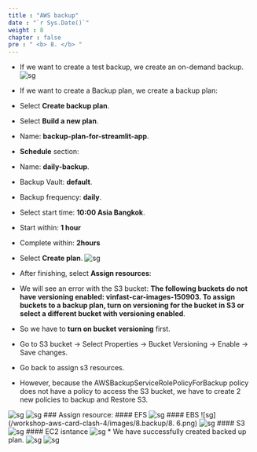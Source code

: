 ```yaml
---
title : "AWS backup"
date : "`r Sys.Date()`"
weight : 8
chapter : false
pre : " <b> 8. </b> "
---
```


* If we want to create a test backup, we create an on-demand backup.
![sg](/workshop-aws-card-clash-4/images/8.backup/8.10.png)
* If we want to create a Backup plan, we create a backup plan:
* Select **Create backup plan**.
* Select **Build a new plan**.
* Name: **backup-plan-for-streamlit-app**.
* **Schedule** section:
* Name: **daily-backup**.
* Backup Vault: **default**.
* Backup frequency: **daily**.
* Select start time: **10:00 Asia Bangkok**.
* Start within: **1 hour**
* Complete within: **2hours**
* Select **Create plan**.
![sg](/workshop-aws-card-clash-4/images/8.backup/8.9.png)
* After finishing, select **Assign resources**:
* We will see an error with the S3 bucket: **The following buckets do not have versioning enabled: vinfast-car-images-150903. To assign buckets to a backup plan, turn on versioning for the bucket in S3 or select a different bucket with versioning enabled**.

* So we have to **turn on bucket versioning** first.

* Go to S3 bucket -> Select Properties -> Bucket Versioning -> Enable -> Save changes.

* Go back to assign s3 resources.

* However, because the AWSBackupServiceRolePolicyForBackup policy does not have a policy to access the S3 bucket, we have to create 2 new policies to backup and Restore S3.

![sg](/workshop-aws-card-clash-4/images/8.backup/8.2.png) ![sg](/workshop-aws-card-clash-4/images/8.backup/8.11.png) ### Assign resource: #### EFS ![sg](/workshop-aws-card-clash-4/images/8.backup/8.7.png) #### EBS ![sg](/workshop-aws-card-clash-4/images/8.backup/8. 6.png) ![sg](/workshop-aws-card-clash-4/images/8.backup/8.5.png) #### S3 ![sg](/workshop-aws-card-clash-4/images/8.backup/8.8.png) #### EC2 isntance ![sg](/workshop-aws-card-clash-4/images/8.backup/8.4.png) * We have successfully created backed up plan.
![sg](/workshop-aws-card-clash-4/images/8.backup/8.3.png) ![sg](/workshop-aws-card-clash-4/images/8.backup/8.12.png)